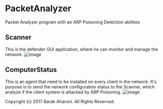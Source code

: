 # PacketAnalyzer
Packet Analyzer program with an ARP Poisoning Detection abilities

## Scanner
This is the defender GUI application, where he can monitor and manage the network.
![image](https://user-images.githubusercontent.com/97598628/151035857-aefea273-7227-4bc8-8c3e-eceadd9bbe4e.png)

## ComputerStatus
This is an agent that need to be installed on every client in the network.
It's purpose is to send the network configuration status to the Scanner, which analyze if the client system is attacked by ARP Poisoning.
![image](https://user-images.githubusercontent.com/97598628/151036415-a5810ff2-3f21-4ca3-a8d1-7521f6148139.png)


Copyright (c) 2017 Barak Aharoni. All Rights Reserved.
